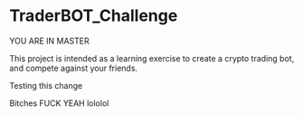 # TraderBOT_Challenge

YOU ARE IN MASTER

This project is intended as a learning exercise to create a crypto trading bot, and compete against your friends.

Testing this change

Bitches
FUCK YEAH lololol
